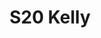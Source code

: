---
title: S20 Kelly
permalink: "/teams/kelly-2"
teamslug: kelly-2
members:
- Danny Hughes (Captain)
- Jim Connolly (QB)
- Tony Britford
- Cameron Burrell
- Paul Guequierre
- Jeff Matarese
- Marek Malysa
- Patrick McIntyre
- Jack Miles
- Matt Nelson
- Patrick Sheeran
- Matt Thorpe
- Joe Walker
teamid: 7115
name: S20 Kelly
division: ''
---